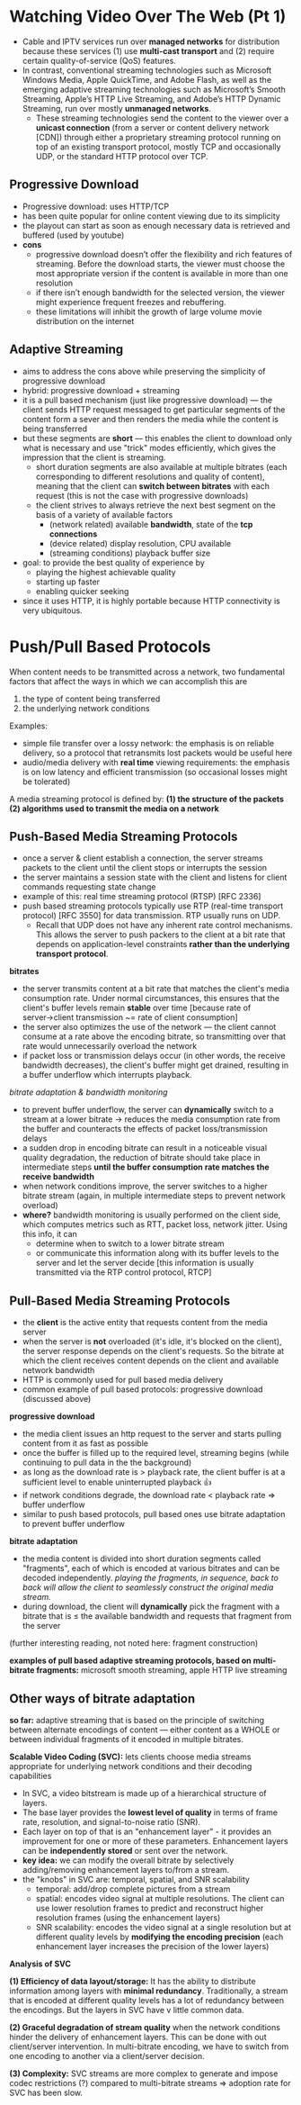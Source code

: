 # Watching Video Over The Web (Pt 1)

- Cable and IPTV services run over **managed networks** for distribution because these services (1) use **multi-cast transport** and (2) require certain quality-of-service (QoS) features.
- In contrast, conventional streaming technologies such as Microsoft Windows Media, Apple QuickTime, and Adobe Flash, as well as the emerging adaptive streaming technologies such as Microsoft’s Smooth Streaming, Apple’s HTTP Live Streaming, and Adobe’s HTTP Dynamic Streaming, run over mostly **unmanaged networks**.
    - These streaming technologies send the content to the viewer over a **unicast connection** (from a server or content delivery network [CDN]) through either a proprietary streaming protocol running on top of an existing transport protocol, mostly TCP and occasionally UDP, or the standard HTTP protocol over TCP.

## Progressive Download

- Progressive download: uses HTTP/TCP
- has been quite popular for online content viewing due to its simplicity
- the playout can start as soon as enough necessary data is retrieved and buffered (used by youtube)
- **cons**
    - progressive download doesn’t offer the flexibility and rich features of streaming. Before the download starts, the viewer must choose the most appropriate version if the content is available in more than one resolution
    - if there isn’t enough bandwidth for the selected version, the viewer might experience frequent freezes and rebuffering.
    - these limitations will inhibit the growth of large volume movie distribution on the internet

## Adaptive Streaming

- aims to address the cons above while preserving the simplicity of progressive download
- hybrid: progressive download + streaming
- it is a pull based mechanism (just like progressive download) — the client sends HTTP request messaged to get particular segments of the content form a sever and then renders the media while the content is being transferred
- but these segments are **short** — this enables the client to download only what is necessary and use "trick" modes efficiently, which gives the impression that the client is streaming.
    - short duration segments are also available at multiple bitrates (each corresponding to different resolutions and quality of content), meaning that the client can **switch between bitrates** with each request (this is not the case with progressive downloads)
    - the client strives to always retrieve the next best segment on the basis of a variety of available factors
        - (network related) available **bandwidth**, state of the **tcp connections**
        - (device related) display resolution, CPU available
        - (streaming conditions) playback buffer size
- goal: to provide the best quality of experience by
    - playing the highest achievable quality
    - starting up faster
    - enabling quicker seeking
- since it uses HTTP, it is highly portable because HTTP connectivity is very ubiquitous.

# Push/Pull Based Protocols

When content needs to be transmitted across a network, two fundamental factors that affect the ways in which we can accomplish this are

1. the type of content being transferred
2. the underlying network conditions

Examples:

- simple file transfer over a lossy network: the emphasis is on reliable delivery, so a protocol that retransmits lost packets would be useful here
- audio/media delivery with **real time** viewing requirements: the emphasis is on low latency and efficient transmission (so occasional losses might be tolerated)

A media streaming protocol is defined by: **(1) the structure of the packets (2) algorithms used to transmit the media on a network**

## Push-Based Media Streaming Protocols

- once a server & client establish a connection, the server streams packets to the client until the client stops or interrupts the session
- the server maintains a session state with the client and listens for client commands requesting state change
- example of this: real time streaming protocol (RTSP) [RFC 2336]
- push based streaming protocols typically use RTP (real-time transport protocol) [RFC 3550] for data transmission. RTP usually runs on UDP.
    - Recall that UDP does not have any inherent rate control mechanisms. This allows the server to push packers to the client at a bit rate that depends on application-level constraints **rather than the underlying transport protocol**.

**bitrates**

- the server transmits content at a bit rate that matches the client's media consumption rate. Under normal circumstances, this ensures that the client's buffer levels remain **stable** over time [because rate of server→client transmission ~= rate of client consumption]
- the server also optimizes the use of the network — the client cannot consume at a rate above the encoding bitrate, so transmitting over that rate would unnecessarily overload the network
- if packet loss or transmission delays occur (in other words, the receive bandwidth decreases), the client's buffer might get drained, resulting in a buffer underflow which interrupts playback.

*bitrate adaptation & bandwidth monitoring*

- to prevent buffer underflow, the server can **dynamically** switch to a stream at a lower bitrate → reduces the media consumption rate from the buffer and counteracts the effects of packet loss/transmission delays
- a sudden drop in encoding bitrate can result in a noticeable visual quality degradation, the reduction of bitrate should take place in intermediate steps **until the buffer consumption rate matches the receive bandwidth**
- when network conditions improve, the server switches to a higher bitrate stream (again, in multiple intermediate steps to prevent network overload)
- **where?** bandwidth monitoring is usually performed on the client side, which computes metrics such as RTT, packet loss, network jitter. Using this info, it can
    - determine when to switch to a lower bitrate stream
    - or communicate this information along with its buffer levels to the server and let the server decide [this information is usually transmitted via the RTP control protocol, RTCP]

## Pull-Based Media Streaming Protocols

- the **client** is the active entity that requests content from the media server
- when the server is **not** overloaded (it's idle, it's blocked on the client), the server response depends on the client's requests. So the bitrate at which the client receives content depends on the client and available network bandwidth
- HTTP is commonly used for pull based media delivery
- common example of pull based protocols: progressive download (discussed above)

**progressive download**

- the media client issues an http request to the server and starts pulling content from it as fast as possible
- once the buffer is filled up to the required level, streaming begins (while continuing to pull data in the the background)
- as long as the download rate is > playback rate, the client buffer is at a sufficient level to enable uninterrupted playback 👍
- if network conditions degrade, the download rate < playback rate ⇒ buffer underflow
- similar to push based protocols, pull based ones use bitrate adaptation to prevent buffer underflow

**bitrate adaptation**

- the media content is divided into short duration segments called "fragments", each of which is encoded at various bitrates and can be decoded independently. *playing the fragments, in sequence, back to back will allow the client to seamlessly construct the original media stream.*
- during download, the client will **dynamically** pick the fragment with a bitrate that is ≤ the available bandwidth and requests that fragment from the server

(further interesting reading, not noted here: fragment construction)

**examples of pull based adaptive streaming protocols, based on multi-bitrate fragments:** microsoft smooth streaming, apple HTTP live streaming

## Other ways of bitrate adaptation

**so far:** adaptive streaming that is based on the principle of switching between alternate encodings of content — either content as a WHOLE or between individual fragments of it encoded in multiple bitrates.

**Scalable Video Coding (SVC):** lets clients choose media streams appropriate for underlying network conditions and their decoding capabilities 

- In SVC, a video bitstream is made up of a hierarchical structure of layers.
- The base layer provides the **lowest level of quality** in terms of frame rate, resolution, and signal-to-noise ratio (SNR).
- Each layer on top of that is an "enhancement layer" - it provides an improvement for one or more of these parameters. Enhancement layers can be **independently stored** or sent over the network.
- **key idea:** we can modify the overall bitrate by selectively adding/removing enhancement layers to/from a stream.
- the "knobs" in SVC are: temporal, spatial, and SNR scalability
    - temporal: add/drop complete pictures from a stream
    - spatial: encodes video signal at multiple resolutions. The client can use lower resolution frames to predict and reconstruct higher resolution frames (using the enhancement layers)
    - SNR scalability: encodes the video signal at a single resolution but at different quality levels by **modifying the encoding precision** (each enhancement layer increases the precision of the lower layers)

**Analysis of SVC**

**(1) Efficiency of data layout/storage:** It has the ability to distribute information among layers with **minimal redundancy**. Traditionally, a stream that is encoded at different quality levels has a lot of redundancy between the encodings. But the layers in SVC have v little common data.

**(2) Graceful degradation of stream quality** when the network conditions hinder the delivery of enhancement layers. This can be done with out client/server intervention. In multi-bitrate encoding, we have to switch from one encoding to another via a client/server decision.

**(3) Complexity:** SVC streams are more complex to generate and impose codec restrictions (?) compared to multi-bitrate streams ⇒ adoption rate for SVC has been slow.